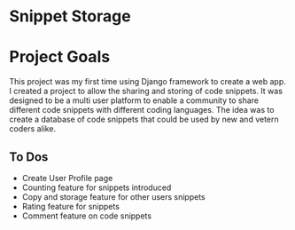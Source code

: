 # Snippet Storage

# Project Goals
This project was my first time using Django framework to create a web app.  I created a project to allow the sharing and storing of code snippets.  It was designed to be a multi user platform to enable a community to share different code snippets with different coding languages. The idea was to create a database of code snippets that could be used by new and vetern coders alike.  

## To Dos
* Create User Profile page
* Counting feature for snippets introduced
* Copy and storage feature for other users snippets
* Rating feature for snippets
* Comment feature on code snippets
